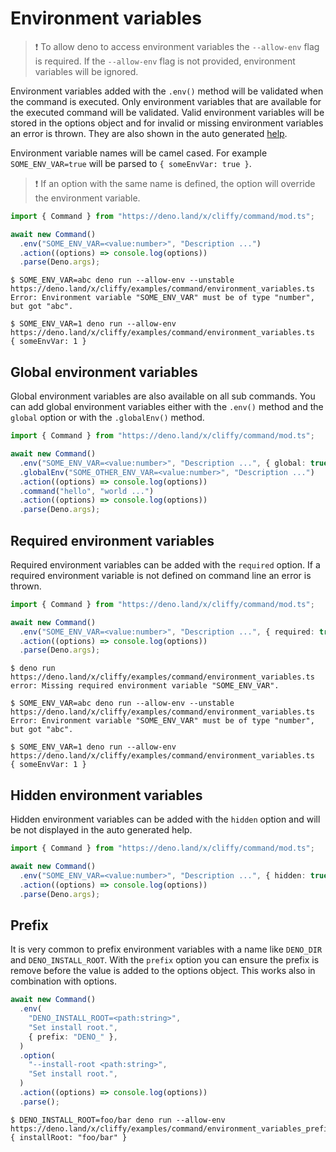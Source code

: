 # Environment variables

> ❗ To allow deno to access environment variables the `--allow-env` flag is
> required. If the `--allow-env` flag is not provided, environment variables
> will be ignored.

Environment variables added with the `.env()` method will be validated when the
command is executed. Only environment variables that are available for the
executed command will be validated. Valid environment variables will be stored
in the options object and for invalid or missing environment variables an error
is thrown. They are also shown in the auto generated [help](./help.md).

Environment variable names will be camel cased. For example `SOME_ENV_VAR=true`
will be parsed to `{ someEnvVar: true }`.

> ❗ If an option with the same name is defined, the option will override the
> environment variable.

```typescript
import { Command } from "https://deno.land/x/cliffy/command/mod.ts";

await new Command()
  .env("SOME_ENV_VAR=<value:number>", "Description ...")
  .action((options) => console.log(options))
  .parse(Deno.args);
```

```console
$ SOME_ENV_VAR=abc deno run --allow-env --unstable https://deno.land/x/cliffy/examples/command/environment_variables.ts
Error: Environment variable "SOME_ENV_VAR" must be of type "number", but got "abc".

$ SOME_ENV_VAR=1 deno run --allow-env https://deno.land/x/cliffy/examples/command/environment_variables.ts
{ someEnvVar: 1 }
```

## Global environment variables

Global environment variables are also available on all sub commands. You can add
global environment variables either with the `.env()` method and the `global`
option or with the `.globalEnv()` method.

```ts
import { Command } from "https://deno.land/x/cliffy/command/mod.ts";

await new Command()
  .env("SOME_ENV_VAR=<value:number>", "Description ...", { global: true })
  .globalEnv("SOME_OTHER_ENV_VAR=<value:number>", "Description ...")
  .action((options) => console.log(options))
  .command("hello", "world ...")
  .action((options) => console.log(options))
  .parse(Deno.args);
```

## Required environment variables

Required environment variables can be added with the `required` option. If a
required environment variable is not defined on command line an error is thrown.

```ts
import { Command } from "https://deno.land/x/cliffy/command/mod.ts";

await new Command()
  .env("SOME_ENV_VAR=<value:number>", "Description ...", { required: true })
  .action((options) => console.log(options))
  .parse(Deno.args);
```

```console
$ deno run https://deno.land/x/cliffy/examples/command/environment_variables.ts
error: Missing required environment variable "SOME_ENV_VAR".

$ SOME_ENV_VAR=abc deno run --allow-env --unstable https://deno.land/x/cliffy/examples/command/environment_variables.ts
Error: Environment variable "SOME_ENV_VAR" must be of type "number", but got "abc".

$ SOME_ENV_VAR=1 deno run --allow-env https://deno.land/x/cliffy/examples/command/environment_variables.ts
{ someEnvVar: 1 }
```

## Hidden environment variables

Hidden environment variables can be added with the `hidden` option and will be
not displayed in the auto generated help.

```ts
import { Command } from "https://deno.land/x/cliffy/command/mod.ts";

await new Command()
  .env("SOME_ENV_VAR=<value:number>", "Description ...", { hidden: true })
  .action((options) => console.log(options))
  .parse(Deno.args);
```

## Prefix

It is very common to prefix environment variables with a name like `DENO_DIR`
and `DENO_INSTALL_ROOT`. With the `prefix` option you can ensure the prefix is
remove before the value is added to the options object. This works also in
combination with options.

```typescript
await new Command()
  .env(
    "DENO_INSTALL_ROOT=<path:string>",
    "Set install root.",
    { prefix: "DENO_" },
  )
  .option(
    "--install-root <path:string>",
    "Set install root.",
  )
  .action((options) => console.log(options))
  .parse();
```

```console
$ DENO_INSTALL_ROOT=foo/bar deno run --allow-env https://deno.land/x/cliffy/examples/command/environment_variables_prefix.ts
{ installRoot: "foo/bar" }
```
